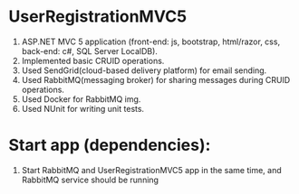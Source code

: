 # UserRegistrationMVC5

1. ASP.NET MVC 5 application (front-end: js, bootstrap, html/razor, css, back-end: c#, SQL Server LocalDB).
2. Implemented basic CRUID operations.
3. Used SendGrid(cloud-based delivery platform) for email sending.
4. Used RabbitMQ(messaging broker) for sharing messages during CRUID operations.
5. Used Docker for RabbitMQ img.
6. Used NUnit for writing unit tests.



# Start app (dependencies):
1. Start RabbitMQ and UserRegistrationMVC5 app in the same time, and RabbitMQ service should be running

